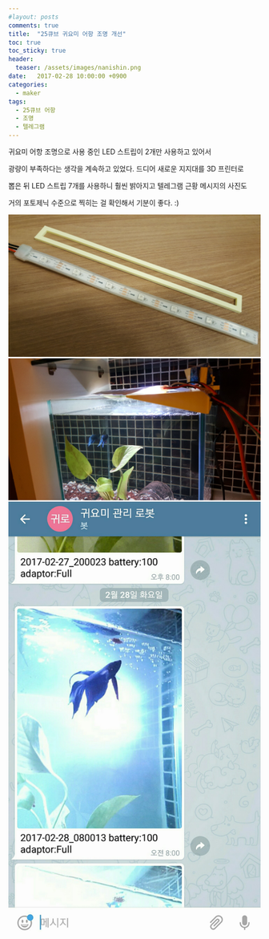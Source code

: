 ```yaml
---
#layout: posts
comments: true
title:  "25큐브 귀요미 어항 조명 개선"
toc: true
toc_sticky: true
header:
  teaser: /assets/images/nanishin.png
date:   2017-02-28 10:00:00 +0900
categories:
  - maker
tags:
  - 25큐브 어항
  - 조명
  - 텔레그램
---
```

귀요미 어항 조명으로 사용 중인 LED 스트립이 2개만 사용하고 있어서

광량이 부족하다는 생각을 계속하고 있었다. 드디어 새로운 지지대를 3D 프린터로

뽑은 뒤 LED 스트립 7개를 사용하니 훨씬 밝아지고 텔레그램 근황 메시지의 사진도

거의 포토제닉 수준으로 찍히는 걸 확인해서 기분이 좋다. :)

![지지대와 LED 스트립 7개](/assets/images/20170227_215658.jpg)
![설치 후 광량](/assets/images/20170227_230850.jpg)
![귀요미 형광등 100개 아우라?](/assets/images/Screenshot_20170302-012711.jpg)

